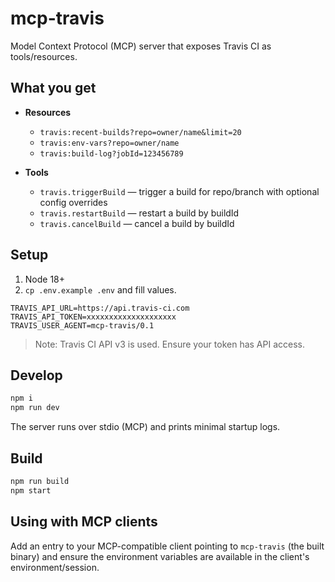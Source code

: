 # mcp-travis
Model Context Protocol (MCP) server that exposes Travis CI as tools/resources.

## What you get
- **Resources**
  - `travis:recent-builds?repo=owner/name&limit=20`
  - `travis:env-vars?repo=owner/name`
  - `travis:build-log?jobId=123456789`

- **Tools**
  - `travis.triggerBuild` — trigger a build for repo/branch with optional config overrides
  - `travis.restartBuild` — restart a build by buildId
  - `travis.cancelBuild` — cancel a build by buildId

## Setup
1) Node 18+
2) `cp .env.example .env` and fill values.

```
TRAVIS_API_URL=https://api.travis-ci.com
TRAVIS_API_TOKEN=xxxxxxxxxxxxxxxxxxxx
TRAVIS_USER_AGENT=mcp-travis/0.1
```

> Note: Travis CI API v3 is used. Ensure your token has API access.

## Develop
```bash
npm i
npm run dev
```
The server runs over stdio (MCP) and prints minimal startup logs.

## Build
```bash
npm run build
npm start
```

## Using with MCP clients
Add an entry to your MCP-compatible client pointing to `mcp-travis` (the built binary) and ensure the environment
variables are available in the client's environment/session.
